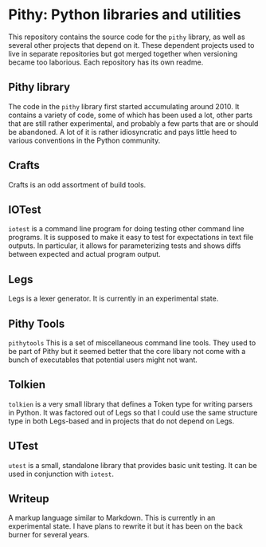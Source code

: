 # Pithy: Python libraries and utilities

This repository contains the source code for the `pithy` library, as well as several other projects that depend on it. These dependent projects used to live in separate repositories but got merged together when versioning became too laborious. Each repository has its own readme.


## Pithy library

The code in the `pithy` library first started accumulating around 2010. It contains a variety of code, some of which has been used a lot, other parts that are still rather experimental, and probably a few parts that are or should be abandoned. A lot of it is rather idiosyncratic and pays little heed to various conventions in the Python community.


## Crafts
Crafts is an odd assortment of build tools.


## IOTest
`iotest` is a command line program for doing testing other command line programs. It is supposed to make it easy to test for expectations in text file outputs. In particular, it allows for parameterizing tests and shows diffs between expected and actual program output.


## Legs
Legs is a lexer generator. It is currently in an experimental state.


## Pithy Tools
`pithytools` This is a set of miscellaneous command line tools. They used to be part of Pithy but it seemed better that the core libary not come with a bunch of executables that potential users might not want.

## Tolkien
`tolkien` is a very small library that defines a Token type for writing parsers in Python. It was factored out of Legs so that I could use the same structure type in both Legs-based and in projects that do not depend on Legs.


## UTest
`utest` is a small, standalone library that provides basic unit testing. It can be used in conjunction with `iotest`.


## Writeup
A markup language similar to Markdown. This is currently in an experimental state. I have plans to rewrite it but it has been on the back burner for several years.
